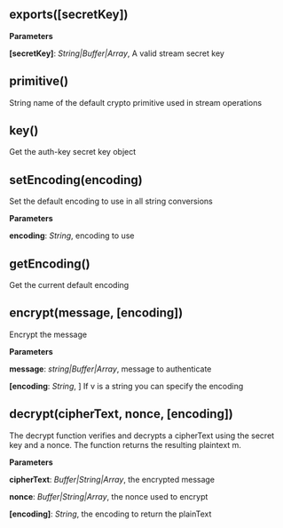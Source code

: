 exports(\[secretKey\])
----------------------
**Parameters**

**[secretKey]**:  *String|Buffer|Array*,  A valid stream secret key

primitive()
-----------
String name of the default crypto primitive used in stream operations

key()
-----
Get the auth-key secret key object


setEncoding(encoding)
---------------------
Set the default encoding to use in all string conversions


**Parameters**

**encoding**:  *String*,  encoding to use

getEncoding()
-------------
Get the current default encoding


encrypt(message, \[encoding\])
----------------------------
Encrypt the message



**Parameters**

**message**:  *string|Buffer|Array*,  message to authenticate

**[encoding**:  *String*,  ]  If v is a string you can specify the encoding

decrypt(cipherText, nonce, \[encoding\])
----------------------------------------
The decrypt function verifies and decrypts a cipherText using the
secret key and a nonce.
The function returns the resulting plaintext m.



**Parameters**

**cipherText**:  *Buffer|String|Array*,  the encrypted message

**nonce**:  *Buffer|String|Array*,  the nonce used to encrypt

**[encoding]**:  *String*,  the encoding to return the plainText

